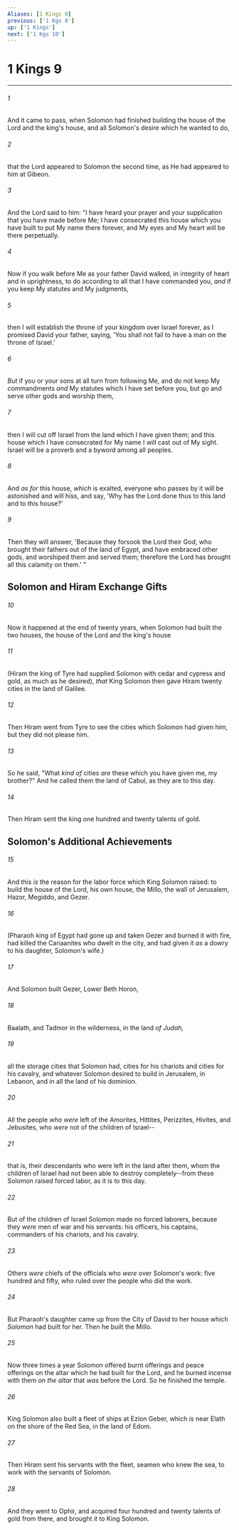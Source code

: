 ```yaml
---
Aliases: [1 Kings 9]
previous: ['1 Kgs 8']
up: ['1 Kings']
next: ['1 Kgs 10']
---
```

# 1 Kings 9

***


###### 1 
And it came to pass, when Solomon had finished building the house of the Lord and the king's house, and all Solomon's desire which he wanted to do, 

###### 2 
that the Lord appeared to Solomon the second time, as He had appeared to him at Gibeon. 

###### 3 
And the Lord said to him: "I have heard your prayer and your supplication that you have made before Me; I have consecrated this house which you have built to put My name there forever, and My eyes and My heart will be there perpetually. 

###### 4 
Now if you walk before Me as your father David walked, in integrity of heart and in uprightness, to do according to all that I have commanded you, _and_ if you keep My statutes and My judgments, 

###### 5 
then I will establish the throne of your kingdom over Israel forever, as I promised David your father, saying, 'You shall not fail to have a man on the throne of Israel.' 

###### 6 
_But_ if you or your sons at all turn from following Me, and do not keep My commandments _and_ My statutes which I have set before you, but go and serve other gods and worship them, 

###### 7 
then I will cut off Israel from the land which I have given them; and this house which I have consecrated for My name I will cast out of My sight. Israel will be a proverb and a byword among all peoples. 

###### 8 
And _as for_ this house, _which_ is exalted, everyone who passes by it will be astonished and will hiss, and say, 'Why has the Lord done thus to this land and to this house?' 

###### 9 
Then they will answer, 'Because they forsook the Lord their God, who brought their fathers out of the land of Egypt, and have embraced other gods, and worshiped them and served them; therefore the Lord has brought all this calamity on them.' " 

## Solomon and Hiram Exchange Gifts 

###### 10 
Now it happened at the end of twenty years, when Solomon had built the two houses, the house of the Lord and the king's house 

###### 11 
(Hiram the king of Tyre had supplied Solomon with cedar and cypress and gold, as much as he desired), _that_ King Solomon then gave Hiram twenty cities in the land of Galilee. 

###### 12 
Then Hiram went from Tyre to see the cities which Solomon had given him, but they did not please him. 

###### 13 
So he said, "What _kind of_ cities _are_ these which you have given me, my brother?" And he called them the land of Cabul, as they are to this day. 

###### 14 
Then Hiram sent the king one hundred and twenty talents of gold.

## Solomon's Additional Achievements 

###### 15 
And this _is_ the reason for the labor force which King Solomon raised: to build the house of the Lord, his own house, the Millo, the wall of Jerusalem, Hazor, Megiddo, and Gezer. 

###### 16 
(Pharaoh king of Egypt had gone up and taken Gezer and burned it with fire, had killed the Canaanites who dwelt in the city, and had given it _as_ a dowry to his daughter, Solomon's wife.) 

###### 17 
And Solomon built Gezer, Lower Beth Horon, 

###### 18 
Baalath, and Tadmor in the wilderness, in the land _of Judah,_ 

###### 19 
all the storage cities that Solomon had, cities for his chariots and cities for his cavalry, and whatever Solomon desired to build in Jerusalem, in Lebanon, and in all the land of his dominion. 

###### 20 
All the people _who were_ left of the Amorites, Hittites, Perizzites, Hivites, and Jebusites, who _were_ not of the children of Israel-- 

###### 21 
that is, their descendants who were left in the land after them, whom the children of Israel had not been able to destroy completely--from these Solomon raised forced labor, as it is to this day. 

###### 22 
But of the children of Israel Solomon made no forced laborers, because they _were_ men of war and his servants: his officers, his captains, commanders of his chariots, and his cavalry. 

###### 23 
Others _were_ chiefs of the officials who _were_ over Solomon's work: five hundred and fifty, who ruled over the people who did the work. 

###### 24 
But Pharaoh's daughter came up from the City of David to her house which _Solomon_ had built for her. Then he built the Millo. 

###### 25 
Now three times a year Solomon offered burnt offerings and peace offerings on the altar which he had built for the Lord, and he burned incense with them _on the altar_ that _was_ before the Lord. So he finished the temple. 

###### 26 
King Solomon also built a fleet of ships at Ezion Geber, which _is_ near Elath on the shore of the Red Sea, in the land of Edom. 

###### 27 
Then Hiram sent his servants with the fleet, seamen who knew the sea, to work with the servants of Solomon. 

###### 28 
And they went to Ophir, and acquired four hundred and twenty talents of gold from there, and brought _it_ to King Solomon.
